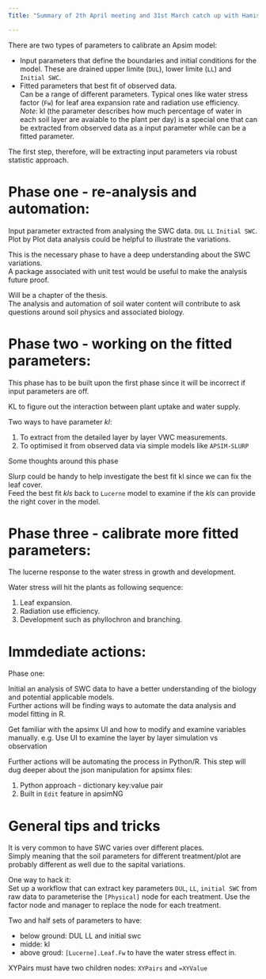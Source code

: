 ```yaml
---
Title: "Summary of 2th April meeting and 31st March catch up with Hamish"

---
```



There are two types of parameters to calibrate an Apsim model:   
  - Input parameters that define the boundaries and initial conditions for the model. 
    These are drained upper limite (`DUL`), lower limite (`LL`) and `Initial SWC`.  
  - Fitted parameters that best fit of observed data.  
    Can be a range of different parameters. Typical ones like water stress factor (`Fw`) for leaf area expansion rate and radiation use efficiency.   
  _Note_: kl (the parameter describes how much percentage of water in each soil layer are avaiable to the plant per day) is a special one that can be extracted from observed data as a input parameter while can be a fitted parameter. 
  
The first step, therefore, will be extracting input parameters via robust statistic approach. 

# Phase one - re-analysis and automation:

Input parameter extracted from analysing the SWC data.  `DUL` `LL` `Initial SWC`. 
Plot by Plot data analysis could be helpful to illustrate the variations. 

This is the necessary phase to have a deep understanding about the SWC variations.  
A package associated with unit test would be useful to make the analysis future proof. 

Will be a chapter of the thesis.  
The analysis and automation of soil water content will contribute to ask questions around soil physics and associated biology. 



# Phase two - working on the fitted parameters:  

This phase has to be built upon the first phase since it will be incorrect if input parameters are off.  

KL to figure out the interaction between plant uptake and water supply.   

Two ways to have parameter _kl_:  
1. To extract from the detailed layer by layer VWC measurements.  
2. To optimised it from observed data via simple models like `APSIM-SLURP` 

Some thoughts around this phase  

Slurp could be handy to help investigate the best fit kl since we can fix the leaf cover.  
Feed the best fit _kls_ back to `Lucerne` model to examine if the _kls_ can provide the right cover in the model.  


# Phase three - calibrate more fitted parameters: 

The lucerne response to the water stress in growth and development.  

Water stress will hit the plants as following sequence:  
1. Leaf expansion.  
2. Radiation use efficiency.  
3. Development such as phyllochron and branching.  


# Immdediate actions:

Phase one: 

Initial an analysis of SWC data to have a better understanding of the biology and potential applicable models.  
Further actions will be finding ways to automate the data analysis and model fitting in R.   

Get familiar with the apsimx UI and how to modify and examine variables manually.
e.g. Use UI to examine the layer by layer simulation vs observation 

Further actions will be automating the process in Python/R. 
This step will dug deeper about the json manipulation for apsimx files:  
1. Python approach - dictionary key:value pair
2. Built in `Edit` feature in apsimNG  



# General tips and tricks 

It is very common to have SWC varies over different places.   
Simply meaning that the soil parameters for different treatment/plot are probably different as well due to the sapital variations.  

One way to hack it:  
Set up a workflow that can extract key parameters `DUL`, `LL`, `initial SWC` from raw data to parameterise the `[Physical]` node for each treatment. Use the factor node and manager to replace the node for each treatment. 

Two and half sets of parameters to have:
  - below ground: DUL LL and initial swc   
  - midde: kl
  - above groud: `[Lucerne].Leaf.Fw` to have the water stress effect in. 
  
XYPairs must have two children nodes: `XYPairs` and `=XYValue`   




 